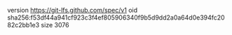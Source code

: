 version https://git-lfs.github.com/spec/v1
oid sha256:f53df44a941cf923c3f4ef805906340f9b5d9dd2a0a64d0e394fc2082c2bb1e3
size 3076
